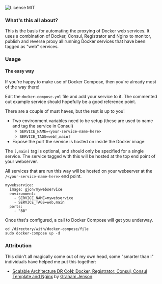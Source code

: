 ![License MIT][1]

### What's this all about?
This is the basis for automating the proxying of Docker web services. It uses a combination of Docker, Consul, Registrator and Nginx to monitor, publish and reverse proxy all running Docker services that have been tagged as "web" services.

### Usage
#### The easy way
If you're happy to make use of Docker Compose, then you're already most of the way there!

Edit the `docker-compose.yml` file and add your service to it. The commented out example service should hopefully be a good reference point.

There are a couple of must haves, but the rest is up to you!

* Two environment variables need to be setup (these are used to name and tag the service in Consul)
  * `SERVICE_NAME=<your-service-name-here>`
  * `SERVICE_TAGS=web[,main]`
* Expose the port the service is hosted on inside the Docker image

The `[,main]` tag is optional, and should only be specified for a single service. The service tagged with this will be hosted at the top end point of your webserver.

All services that are run this way will be hosted on your webserver at the `/<your-service-name-here>` end point.

```
mywebservice:
  image: gjon/mywebservice
  environment:
    - SERVICE_NAME=mywebservice
    - SERVICE_TAGS=web,main
  ports:
    - "80"
```

Once that's configured, a call to Docker Compose will get you underway.

```
cd /directory/with/docker-compose/file
sudo docker-compose up -d
```

### Attribution
This didn't all magically come out of my own head, some "smarter than I" individuals have helped me put this together:

* [Scalable Architecture DR CoN: Docker, Registrator, Consul, Consul Template and Nginx][2] by [Graham Jenson][3]

[1]: https://img.shields.io/badge/license-MIT-blue.svg
[2]: http://www.maori.geek.nz/scalable_architecture_dr_con_docker_registrator_consul_nginx/
[3]: http://www.maori.geek.nz/author/graham/